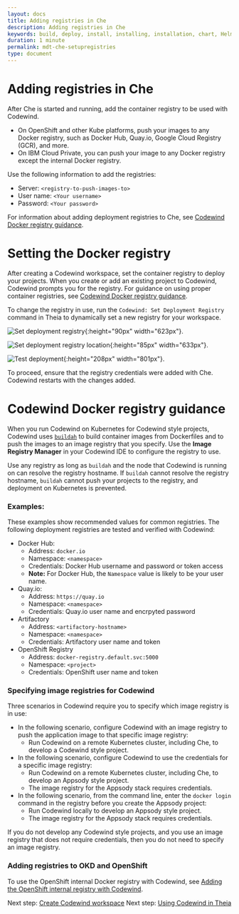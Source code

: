 ```yaml
---
layout: docs
title: Adding registries in Che
description: Adding registries in Che
keywords: build, deploy, install, installing, installation, chart, Helm, develop, cloud, public cloud, services, command line, cli, command, start, stop, update, open, delete, options, operation, devops, OpenShift, OKD
duration: 1 minute
permalink: mdt-che-setupregistries
type: document
---
```


# Adding registries in Che
After Che is started and running, add the container registry to be used with Codewind.

- On OpenShift and other Kube platforms, push your images to any Docker registry, such as Docker Hub, Quay.io, Google Cloud Registry (GCR), and more.
- On IBM Cloud Private, you can push your image to any Docker registry except the internal Docker registry.

Use the following information to add the registries:
  - Server: `<registry-to-push-images-to>`
  - User name: `<Your username>`
  - Password: `<Your password>`

For information about adding deployment registries to Che, see [Codewind Docker registry guidance](#codewind-docker-registry-guidance).

# Setting the Docker registry
After creating a Codewind workspace, set the container registry to deploy your projects. When you create or add an existing project to Codewind, Codewind prompts you for the registry. For guidance on using proper container registries, see [Codewind Docker registry guidance](#codewind-docker-registry-guidance).

To change the registry in use, run the `Codewind: Set Deployment Registry` command in Theia to dynamically set a new registry for your workspace. <br>

![Set deployment registry](dist/images/che-docs/SetDockerRegistry-1.png){:height="90px" width="623px"}. <br>

![Set deployment registry location](dist/images/che-docs/SetDockerRegistry-2.png){:height="85px" width="633px"}. <br>

![Test deployment](dist/images/che-docs/SetDockerRegistry-3.png){:height="208px" width="801px"}. <br>

To proceed, ensure that the registry credentials were added with Che. Codewind restarts with the changes added.

# Codewind Docker registry guidance
When you run Codewind on Kubernetes for Codewind style projects, Codewind uses [`buildah`](https://github.com/containers/buildah) to build container images from Dockerfiles and to push the images to an image registry that you specify. Use the **Image Registry Manager** in your Codewind IDE to configure the registry to use. 

Use any registry as long as `buildah` and the node that Codewind is running on can resolve the registry hostname. If `buildah` cannot resolve the registry hostname, `buildah` cannot push your projects to the registry, and deployment on Kubernetes is prevented.

### Examples:
These examples show recommended values for common registries. The following deployment registries are tested and verified with Codewind:
- Docker Hub:
    - Address: `docker.io`
    - Namespace: `<namespace>`
    - Credentials: Docker Hub username and password or token access
    - **Note:** For Docker Hub, the `Namespace` value is likely to be your user name. 
- Quay.io:
    - Address: `https://quay.io`
    - Namespace: `<namespace>`
    - Credentials: Quay.io user name and encrpyted password
- Artifactory
    - Address: `<artifactory-hostname>`
    - Namespace: `<namespace>`
    - Credentials: Artifactory user name and token
- OpenShift Registry
    - Address: `docker-registry.default.svc:5000`
    - Namespace: `<project>`
    - Credentials: OpenShift user name and token

### Specifying image registries for Codewind 
Three scenarios in Codewind require you to specify which image registry is in use:

- In the following scenario, configure Codewind with an image registry to push the application image to that specific image registry:
    - Run Codewind on a remote Kubernetes cluster, including Che, to develop a Codewind style project.
- In the following scenario, configure Codewind to use the credentials for a specific image registry:
    - Run Codewind on a remote Kubernetes cluster, including Che, to develop an Appsody style project.
    - The image registry for the Appsody stack requires credentials.
- In the following scenario, from the command line, enter the `docker login` command in the registry before you create the Appsody project:
    - Run Codewind locally to develop an Appsody style project.
    - The image registry for the Appsody stack requires credentials. 

If you do not develop any Codewind style projects, and you use an image registry that does not require credentials, then you do not need to specify an image registry.

### Adding registries to OKD and OpenShift
To use the OpenShift internal Docker registry with Codewind, see [Adding the OpenShift internal registry with Codewind](openshiftregistry.html).

Next step: [Create Codewind workspace](mdt-che-createcodewindworkspace.html)
Next step: [Using Codewind in Theia](mdt-che-usingtheia.html)